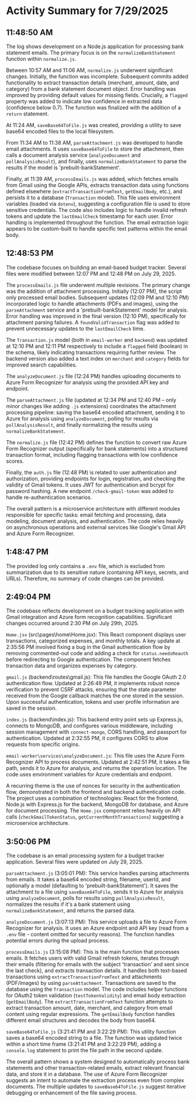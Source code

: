 # Activity Summary for 7/29/2025

## 11:48:50 AM
The log shows development on a Node.js application for processing bank statement emails.  The primary focus is on the `normalizeBankStatement` function within `normalize.js`.

Between 10:57 AM and 11:06 AM, `normalize.js` underwent significant changes.  Initially, the function was incomplete.  Subsequent commits added functionality to extract transaction details (merchant, amount, date, and category) from a bank statement document object.  Error handling was improved by providing default values for missing fields.  Crucially, a `flagged` property was added to indicate low confidence in extracted data (confidence below 0.7). The function was finalized with the addition of a `return` statement.

At 11:24 AM,  `saveBase64ToFile.js` was created, providing a utility to save base64 encoded files to the local filesystem.

From 11:34 AM to 11:38 AM, `parseAttachment.js` was developed to handle email attachments.  It uses `saveBase64ToFile` to store the attachment, then calls a document analysis service (`analyzeDocument` and `pollAnalysisResult`), and finally, uses `normalizeBankStatement` to parse the results if the model is 'prebuilt-bankStatement'.

Finally, at 11:39 AM, `processEmails.js` was added, which fetches emails from Gmail using the Google APIs, extracts transaction data using functions defined elsewhere (`extractTransactionFromText`, `getEmailBody`, etc.), and persists it to a database (`Transaction` model).  This file uses environment variables (loaded via `dotenv`), suggesting a configuration file is used to store sensitive credentials. The code also includes logic to handle invalid refresh tokens and update the `lastEmailCheck` timestamp for each user.  Error handling is implemented throughout the function.  The email extraction logic appears to be custom-built to handle specific text patterns within the email body.


## 12:48:53 PM
The codebase focuses on building an email-based budget tracker.  Several files were modified between 12:07 PM and 12:48 PM on July 29, 2025.

The `processEmails.js` file underwent multiple revisions. The primary change was the addition of attachment processing. Initially (12:07 PM), the script only processed email bodies. Subsequent updates (12:09 PM and 12:10 PM) incorporated logic to handle attachments (PDFs and images), using the `parseAttachment` service and a 'prebuilt-bankStatement' model for analysis.  Error handling was improved in the final version (12:10 PM), specifically for attachment parsing failures.  A `foundValidTransaction` flag was added to prevent unnecessary updates to the `lastEmailCheck` time.

The `Transaction.js` model (both in `email-worker` and `backend`) was updated at 12:10 PM and 12:11 PM respectively to include a `flagged` field (boolean) in the schema, likely indicating transactions requiring further review.  The backend version also added a text index on `merchant` and `category` fields for improved search capabilities.

The `analyzeDocument.js` file (12:24 PM) handles uploading documents to Azure Form Recognizer for analysis using the provided API key and endpoint.

The `parseAttachment.js` file (updated at 12:34 PM and 12:40 PM – only minor changes like adding `.js` extensions) coordinates the attachment processing pipeline: saving the base64 encoded attachment, sending it to Azure for analysis using `analyzeDocument`, polling for results via `pollAnalysisResult`, and finally normalizing the results using `normalizeBankStatement`.

The `normalize.js` file (12:42 PM) defines the function to convert raw Azure Form Recognizer output (specifically for bank statements) into a structured transaction format, including flagging transactions with low confidence scores.

Finally, the `auth.js` file (12:48 PM) is related to user authentication and authorization, providing endpoints for login, registration, and checking the validity of Gmail tokens.  It uses JWT for authentication and bcrypt for password hashing.  A new endpoint `/check-gmail-token` was added to handle re-authentication scenarios.

The overall pattern is a microservice architecture with different modules responsible for specific tasks: email fetching and processing, data modeling, document analysis, and authentication. The code relies heavily on asynchronous operations and external services like Google's Gmail API and Azure Form Recognizer.


## 1:48:47 PM
The provided log only contains a `.env` file, which is excluded from summarization due to its sensitive nature (containing API keys, secrets, and URLs).  Therefore, no summary of code changes can be provided.


## 2:49:04 PM
The codebase reflects development on a budget tracking application with Gmail integration and Azure form recognition capabilities.  Significant changes occurred around 2:30 PM on July 29th, 2025.


`Home.jsx` (src\pages\home\Home.jsx): This React component displays user transactions, categorized expenses, and monthly totals.  A key update at 2:35:56 PM involved fixing a bug in the Gmail authentication flow by removing commented-out code and adding a check for `status.needsReauth` before redirecting to Google authentication. The component fetches transaction data and organizes expenses by category.

`gmail.js` (backend\routes\gmail.js): This file handles the Google OAuth 2.0 authentication flow.  Updated at 2:26:49 PM,  it implements robust nonce verification to prevent CSRF attacks, ensuring that the state parameter received from the Google callback matches the one stored in the session.  Upon successful authentication, tokens and user profile information are saved in the session.

`index.js` (backend\index.js): This backend entry point sets up Express.js, connects to MongoDB, and configures various middleware, including session management with `connect-mongo`,  CORS handling, and passport for authentication. Updated at 2:32:55 PM, it configures CORS to allow requests from specific origins.


`email-worker\services\analyzeDocument.js`: This file uses the Azure Form Recognizer API to process documents. Updated at 2:42:51 PM, it takes a file path, sends it to Azure for analysis, and returns the operation location.  The code uses environment variables for Azure credentials and endpoint.


A recurring theme is the use of nonces for security in the authentication flow, demonstrated in both the frontend and backend authentication code. The project uses a combination of technologies: React for the frontend, Node.js with Express.js for the backend, MongoDB for database, and Azure for document processing.  The `Home.jsx` component relies heavily on API calls (`checkGmailTokenStatus`, `getCurrentMonthTransactions`) suggesting a microservice architecture.


## 3:50:06 PM
The codebase is an email processing system for a budget tracker application.  Several files were updated on July 29, 2025.

`parseAttachment.js` (3:05:01 PM): This service handles parsing attachments from emails. It takes a base64 encoded string, filename, userId, and optionally a model (defaulting to 'prebuilt-bankStatement').  It saves the attachment to a file using `saveBase64ToFile`, sends it to Azure for analysis using `analyzeDocument`, polls for results using `pollAnalysisResult`, normalizes the results if it's a bank statement using `normalizeBankStatement`, and returns the parsed data.

`analyzeDocument.js` (3:07:13 PM): This service uploads a file to Azure Form Recognizer for analysis. It uses an Azure endpoint and API key (read from a `.env` file - content omitted for security reasons).  The function handles potential errors during the upload process.

`processEmails.js` (3:15:08 PM): This is the main function that processes emails. It fetches users with valid Gmail refresh tokens, iterates through their emails (filtering for emails with the subject 'transaction' and sent since the last check), and extracts transaction details. It handles both text-based transactions using `extractTransactionFromText` and attachments (PDF/images) by using `parseAttachment`. Transactions are saved to the database using the `Transaction` model.  The code includes helper functions for OAuth2 token validation (`testTokenValidity`) and email body extraction (`getEmailBody`). The `extractTransactionFromText` function attempts to extract transaction amount, date, merchant, and category from email content using regular expressions. The `getEmailBody` function handles different email structures and decodes the body from base64.


`saveBase64ToFile.js` (3:21:41 PM and 3:22:29 PM): This utility function saves a base64 encoded string to a file. The function was updated twice within a short time frame (3:21:41 PM and 3:22:29 PM), adding a `console.log` statement to print the file path in the second update.

The overall pattern shows a system designed to automatically process bank statements and other transaction-related emails, extract relevant financial data, and store it in a database.  The use of Azure Form Recognizer suggests an intent to automate the extraction process even from complex documents. The multiple updates to `saveBase64ToFile.js` suggest iterative debugging or enhancement of the file saving process.
